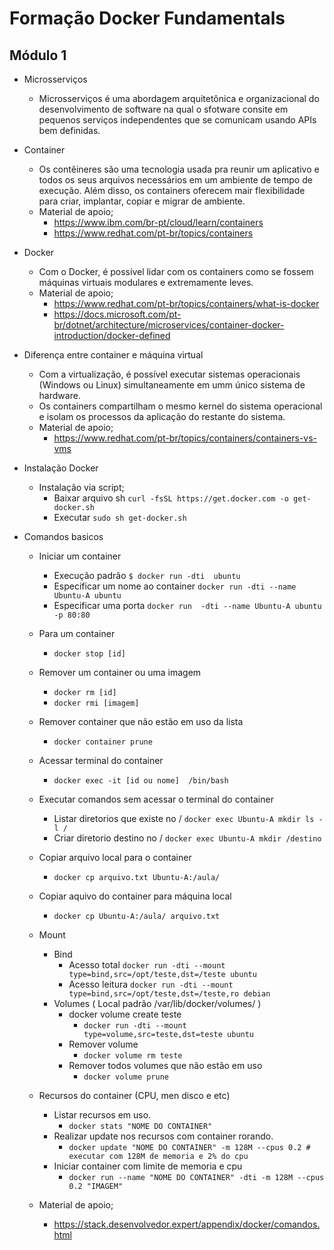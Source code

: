 # Formação Docker Fundamentals

## Módulo 1

- Microsserviços 
    - Microsserviços é uma abordagem arquitetônica e organizacional do desenvolvimento de software na qual o sfotware consite em pequenos serviços independentes que se comunicam usando APIs bem definidas.

- Container
    - Os contêineres são uma tecnologia usada pra reunir um aplicativo e todos os seus arquivos necessários em um ambiente de tempo de execução. Além disso, os containers oferecem mair flexibilidade para criar, implantar, copiar e migrar de ambiente.
    - Material de apoio;
        - https://www.ibm.com/br-pt/cloud/learn/containers
        - https://www.redhat.com/pt-br/topics/containers

- Docker
    - Com o Docker, é possível lidar com os containers como se fossem máquinas virtuais modulares e extremamente leves.
    - Material de apoio;
        - https://www.redhat.com/pt-br/topics/containers/what-is-docker
        - https://docs.microsoft.com/pt-br/dotnet/architecture/microservices/container-docker-introduction/docker-defined

- Diferença entre container e máquina virtual
    - Com a virtualização, é possível executar sistemas operacionais (Windows ou Linux) simultaneamente em umm único sistema de hardware.
    - Os containers compartilham o mesmo kernel do sistema operacional e isolam os processos da aplicação do restante do sistema.
    - Material de apoio;
        - https://www.redhat.com/pt-br/topics/containers/containers-vs-vms

- Instalação Docker
    - Instalação via script;
        - Baixar arquivo sh ```curl -fsSL https://get.docker.com -o get-docker.sh ```
        - Executar ```sudo sh get-docker.sh ```

- Comandos basicos
    - Iniciar um container
        - Execução padrão ``` $ docker run -dti  ubuntu ```
        - Especificar um nome ao container ```docker run -dti --name Ubuntu-A ubuntu ```
        - Especificar uma porta ```docker run  -dti --name Ubuntu-A ubuntu -p 80:80 ```
    - Para um container
        - ```docker stop [id]```
    - Remover um container ou uma imagem
        - ```docker rm [id]```
        - ```docker rmi [imagem]```
    - Remover container que não estão em uso da lista
        - ```docker container prune```
    - Acessar terminal do container
        - ```docker exec -it [id ou nome]  /bin/bash```
    - Executar comandos sem acessar o terminal do container
        - Listar diretorios que existe no / ```docker exec Ubuntu-A mkdir ls -l /```
        - Criar diretorio destino no / ```docker exec Ubuntu-A mkdir /destino ```
    - Copiar arquivo local para o container
        -  ```docker cp arquivo.txt Ubuntu-A:/aula/ ```
    - Copiar aquivo do container para máquina local
        - ``` docker cp Ubuntu-A:/aula/ arquivo.txt  ```
    - Mount
        - Bind
            - Acesso total ```docker run -dti --mount type=bind,src=/opt/teste,dst=/teste ubuntu ```
            - Acesso leitura ```docker run -dti --mount type=bind,src=/opt/teste,dst=/teste,ro debian ``` 
        - Volumes ( Local padrão /var/lib/docker/volumes/ )
            - docker volume create teste
                - ```docker run -dti --mount type=volume,src=teste,dst=teste ubuntu```
            - Remover volume
                - ```docker volume rm teste```
            - Remover todos volumes que não estão em uso
                - ```docker volume prune```
    - Recursos do container (CPU, men disco e etc)
        - Listar recursos em uso. 
            - ```docker stats "NOME DO CONTAINER"```
        - Realizar update nos recursos com container rorando.
            - ```docker update "NOME DO CONTAINER" -m 128M --cpus 0.2 # executar com 128M de memoria e 2% do cpu```
        - Iniciar container com limite de memoria e cpu
            - ```docker run --name "NOME DO CONTAINER" -dti -m 128M --cpus 0.2 "IMAGEM"```
            


    - Material de apoio;
        - https://stack.desenvolvedor.expert/appendix/docker/comandos.html


